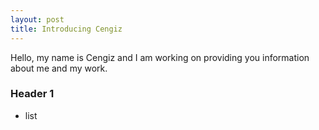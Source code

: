 ```yaml
---
layout: post
title: Introducing Cengiz
---
```


Hello, my name is Cengiz and I am working on providing you information about me and my work.

### Header 1

* list